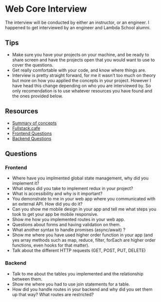 # Web Core Interview

The interview will be conducted by either an instructor, or an engineer. I happened to get interviewed by an engineer and Lambda School alumni.

## Tips

- Make sure you have your projects on your machine, and be ready to share screen and have the projects open that you would want to use to cover the questions.
- Get really comfortable with your code, and know where things are.
- Interview is pretty straight forward, for me it wasn't too much on theory but more on how you applied the concepts in your project. However I have head this change depending on who you are interviewed by. So only recomendation is to use whatever resources you have found and the ones provided below.

## Resources

- [Summary of concepts](https://docs.google.com/document/d/1P8fZjeaQ326PIrOkKy_Jg8s8NDxL503xmzQlqGH7zhs/edit)
- [Fullstack.cafe](https://www.fullstack.cafe/)
- [Frontend Questions](https://www.notion.so/Frontend-Questions-b3557f4adbef42a0a7c637143b1857a9)
- [Backend Questions](https://www.notion.so/Backend-Questions-6cec841f644149269460f0a214611cda)

## Questions

### Frontend

- Where have you implmented global state management, why did you implement it?
- What steps did you take to implement redux in your project?
- What is accessibility and why is it important?
- You demonstrate to me in your web app where you communicated with an external API. How did you do it?
- Can you show me mobile design in your app and tell me what steps you took to get your app be mobile responsive.
- Show me how you implemented routes in your web app.
- Questions about forms and having validation on them.
- What another syntax to handle promises (async/await) ?
- Show me where you have used higher order function in your app (and yes array methods such as map, reduce, filter, forEach are higher order functions, even hooks for that matter).
- Talk about the different HTTP requests (GET, POST, PUT, DELETE)

### Backend

- Talk to me about the tables you implemented and the relationship between them.
- Show me where you had to use join statements for a table.
- How did you handle routes in your backend and why did you set them up that way? What routes are restricted?
